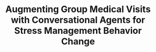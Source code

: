 ---
name: "Augmenting Group Medical Visits With Conversational"
title: "Augmenting Group Medical Visits with Conversational Agents for Stress Management Behavior Change"
journal: "journal name" 
project: null
event: "Persuasive Technology Conference"
authors:
- name: "Shamekhi, A."
- name: "Bickmore, T."
year: 2017
resources:
- name: "Persuasive17"
  src: "Persuasive17.pdf"
external_url: null
draft: false 
headless: true
---